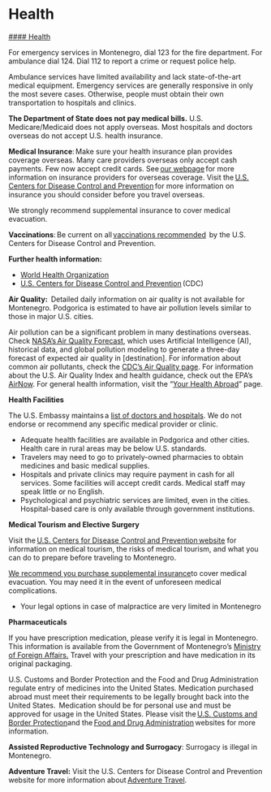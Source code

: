 # Health

[#### Health](javascript:void(0); "Health")

For emergency services in Montenegro, dial 123 for the fire department. For ambulance dial 124. Dial 112 to report a crime or request police help.

Ambulance services have limited availability and lack state-of-the-art medical equipment. Emergency services are generally responsive in only the most severe cases. Otherwise, people must obtain their own transportation to hospitals and clinics.

**The Department of State does not pay medical bills.** U.S. Medicare/Medicaid does not apply overseas. Most hospitals and doctors overseas do not accept U.S. health insurance.

**Medical Insurance**: Make sure your health insurance plan provides coverage overseas. Many care providers overseas only accept cash payments. Few now accept credit cards. See [our webpage](https://travel.state.gov/content/travel/en/international-travel/before-you-go/your-health-abroad/insurance-providers-overseas.html) for more information on insurance providers for overseas coverage. Visit the [U.S. Centers for Disease Control and Prevention](https://wwwnc.cdc.gov/travel/page/insurance) for more information on insurance you should consider before you travel overseas.

We strongly recommend supplemental insurance to cover medical evacuation.

**Vaccinations**: Be current on all [vaccinations recommended](https://wwwnc.cdc.gov/travel/destinations/list)  by the U.S. Centers for Disease Control and Prevention.

**Further health information:**

* [World Health Organization](https://www.who.int/)
* [U.S. Centers for Disease Control and Prevention](https://wwwnc.cdc.gov/travel/) (CDC)

**Air Quality:**  Detailed daily information on air quality is not available for Montenegro. Podgorica is estimated to have air pollution levels similar to those in major U.S. cities.

Air pollution can be a significant problem in many destinations overseas. Check [NASA’s Air Quality Forecast](https://aeronet.gsfc.nasa.gov/new_web/aqforecast), which uses Artificial Intelligence (AI), historical data, and global pollution modeling to generate a three-day forecast of expected air quality in [destination]. For information about common air pollutants, check the [CDC’s Air Quality page](https://www.cdc.gov/air-quality/pollutants/). For information about the U.S. Air Quality Index and health guidance, check out the EPA’s [AirNow](https://www.airnow.gov/aqi/aqi-basics/). For general health information, visit the “[Your Health Abroad](https://travel.state.gov/content/travel/en/international-travel/before-you-go/your-health-abroad.html)” page.

**Health Facilities**

The U.S. Embassy maintains a [list of doctors and hospitals](https://me.usembassy.gov/u-s-citizen-services/doctors/). We do not endorse or recommend any specific medical provider or clinic.

* Adequate health facilities are available in Podgorica and other cities. Health care in rural areas may be below U.S. standards.
* Travelers may need to go to privately-owned pharmacies to obtain medicines and basic medical supplies.
* Hospitals and private clinics may require payment in cash for all services. Some facilities will accept credit cards. Medical staff may speak little or no English.
* Psychological and psychiatric services are limited, even in the cities. Hospital-based care is only available through government institutions.

**Medical Tourism and Elective Surgery**

Visit the [U.S. Centers for Disease Control and Prevention website](https://wwwnc.cdc.gov/travel/yellowbook/2024/health-care-abroad/medical-tourism) for information on medical tourism, the risks of medical tourism, and what you can do to prepare before traveling to Montenegro.

[We recommend you purchase supplemental insurance](http://travel.state.gov/content/passports/english/go/health/insurance-providers.html)to cover medical evacuation. You may need it in the event of unforeseen medical complications.

* Your legal options in case of malpractice are very limited in Montenegro

**Pharmaceuticals**

If you have prescription medication, please verify it is legal in Montenegro. This information is available from the Government of Montenegro’s [Ministry of Foreign Affairs.](https://www.gov.me/en/mvp) Travel with your prescription and have medication in its original packaging.

U.S. Customs and Border Protection and the Food and Drug Administration regulate entry of medicines into the United States. Medication purchased abroad must meet their requirements to be legally brought back into the United States.  Medication should be for personal use and must be approved for usage in the United States. Please visit the [U.S. Customs and Border Protection](https://www.cbp.gov/travel/us-citizens/know-before-you-go/prohibited-and-restricted-items)and the [Food and Drug Administration](https://www.fda.gov/search) websites for more information.

**Assisted Reproductive Technology and Surrogacy**: Surrogacy is illegal in Montenegro.

**Adventure Travel:** Visit the U.S. Centers for Disease Control and Prevention website for more information about [Adventure Travel](https://wwwnc.cdc.gov/travel/page/adventure).